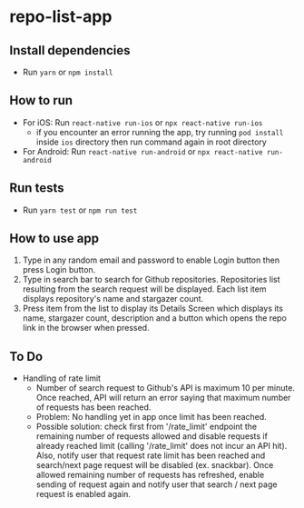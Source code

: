 # repo-list-app

## Install dependencies
- Run `yarn` or `npm install`

## How to run
- For iOS: Run `react-native run-ios` or `npx react-native run-ios`
  - if you encounter an error running the app, try running `pod install` inside `ios` directory then run command again in root directory
- For Android: Run `react-native run-android` or `npx react-native run-android`

## Run tests
- Run `yarn test` or `npm run test`

## How to use app
1. Type in any random email and password to enable Login button then press Login button.
2. Type in search bar to search for Github repositories. Repositories list resulting from the search request will be displayed. Each list item displays repository's name and stargazer count.
3. Press item from the list to display its Details Screen which displays its name, stargazer count, description and a button which opens the repo link in the browser when pressed.

## To Do
- Handling of rate limit
  - Number of search request to Github's API is maximum 10 per minute. Once reached, API will return an error saying that maximum number of requests has been reached.
  - Problem: No handling yet in app once limit has been reached.
  - Possible solution: check first from '/rate_limit' endpoint the remaining number of requests allowed and disable requests if already reached limit (calling '/rate_limit' does not incur an API hit). Also, notify user that request rate limit has been reached and search/next page request will be disabled (ex. snackbar). Once allowed remaining number of requests has refreshed, enable sending of request again and notify user that search / next page request is enabled again.
